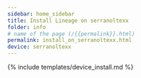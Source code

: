 ```yaml
---
sidebar: home_sidebar
title: Install Lineage on serranoltexx
folder: info
# name of the page (/{{permalink}}.html)
permalink: install_on_serranoltexx.html
device: serranoltexx
---
```

{% include templates/device_install.md %}
